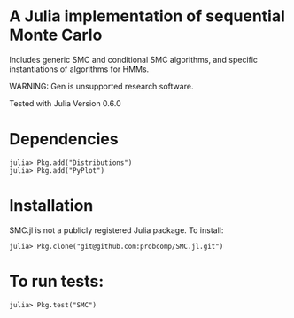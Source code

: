 # A Julia implementation of sequential Monte Carlo

Includes generic SMC and conditional SMC algorithms, and
specific instantiations of algorithms for HMMs.

WARNING: Gen is unsupported research software.

Tested with Julia Version 0.6.0

# Dependencies

```
julia> Pkg.add("Distributions")
julia> Pkg.add("PyPlot")
```

# Installation

SMC.jl is not a publicly registered Julia package.
To install:

```
julia> Pkg.clone("git@github.com:probcomp/SMC.jl.git")
```

# To run tests:

```
julia> Pkg.test("SMC")
```
